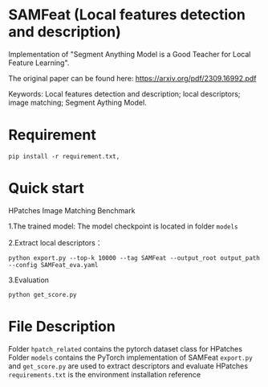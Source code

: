 # SAMFeat (Local features detection and description)

Implementation of "Segment Anything Model is a Good Teacher for Local Feature Learning".

The original paper can be found here: https://arxiv.org/pdf/2309.16992.pdf

Keywords: Local features detection and description; local descriptors; image matching; Segment Aything Model.

# Requirement
```
pip install -r requirement.txt,
```

# Quick start
HPatches Image Matching Benchmark

1.The trained model: The model checkpoint is located in folder ```models```

2.Extract local descriptors：
```
python export.py --top-k 10000 --tag SAMFeat --output_root output_path --config SAMFeat_eva.yaml
```
3.Evaluation
```
python get_score.py
```

# File Description
Folder ```hpatch_related``` contains the pytorch dataset class for HPatches
Folder ```models``` contains the PyTorch implementation of SAMFeat
```export.py``` and ```get_score.py``` are used to extract descriptors and evaluate HPatches
```requirements.txt``` is the environment installation reference 
